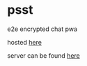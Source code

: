 # psst
e2e encrypted chat pwa

hosted [here](https://psst.netlify.com/)

server can be found [here](https://glitch.com/edit/#!/psst-api)
